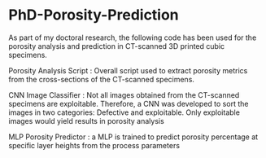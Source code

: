 # PhD-Porosity-Prediction

As part of my doctoral research, the following code has been used for the porosity analysis and prediction in CT-scanned 3D printed cubic specimens.

Porosity Analysis Script : Overall script used to extract porosity metrics from the cross-sections of the CT-scanned specimens.

CNN Image Classifier : Not all images obtained from the CT-scanned specimens are exploitable. Therefore, a CNN was developed to sort the images in two categories: Defective and exploitable. Only exploitable images would yield results in porosity analysis

MLP Porosity Predictor : a MLP is trained to predict porosity percentage at specific layer heights from the process parameters
